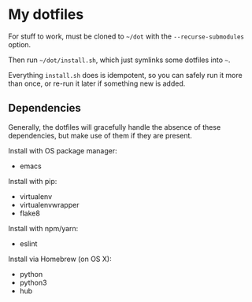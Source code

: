 My dotfiles
===========

For stuff to work, must be cloned to `~/dot` with the `--recurse-submodules`
option.

Then run `~/dot/install.sh`, which just symlinks some dotfiles into `~`.

Everything `install.sh` does is idempotent, so you can safely run it more than
once, or re-run it later if something new is added.


Dependencies
------------

Generally, the dotfiles will gracefully handle the absence of these
dependencies, but make use of them if they are present.

Install with OS package manager:
  - emacs

Install with pip:
  - virtualenv
  - virtualenvwrapper
  - flake8

Install with npm/yarn:
  - eslint

Install via Homebrew (on OS X):
  - python
  - python3
  - hub
